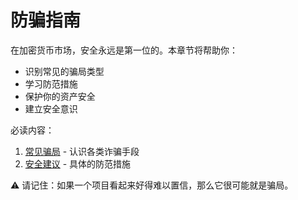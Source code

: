 # 防骗指南

在加密货币市场，安全永远是第一位的。本章节将帮助你：

- 识别常见的骗局类型
- 学习防范措施
- 保护你的资产安全
- 建立安全意识

必读内容：
1. [常见骗局](security/scams.md) - 认识各类诈骗手段
2. [安全建议](security/tips.md) - 具体的防范措施

⚠️ 请记住：如果一个项目看起来好得难以置信，那么它很可能就是骗局。 